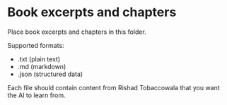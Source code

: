 # Book excerpts and chapters

Place book excerpts and chapters in this folder.

Supported formats:
- .txt (plain text)
- .md (markdown)
- .json (structured data)

Each file should contain content from Rishad Tobaccowala that you want the AI to learn from.
